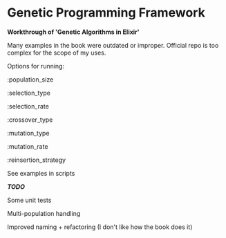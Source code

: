 # Genetic Programming Framework

**Workthrough of 'Genetic Algorithms in Elixir'**

Many examples in the book were outdated or improper. Official repo is too complex for the scope of my uses.


Options for running:

:population_size

:selection_type

:selection_rate

:crossover_type

:mutation_type

:mutation_rate

:reinsertion_strategy

See examples in scripts

***TODO***

Some unit tests

Multi-population handling

Improved naming + refactoring (I don't like how the book does it)
